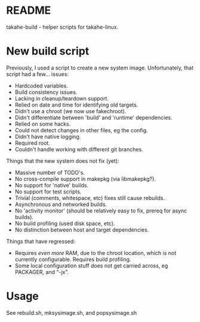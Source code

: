 # README #

takahe-build - helper scripts for takahe-linux.

# New build script #

Previously, I used a script to create a new system image.
Unfortunately, that script had a few... issues:

- Hardcoded variables.
- Build consistency issues.
- Lacking in cleanup/teardown support.
- Relied on date and time for identifying old targets.
- Didn't use a chroot (we now use fakechroot).
- Didn't differentiate between 'build' and 'runtime' dependencies.
- Relied on some hacks.
- Could not detect changes in other files, eg the config.
- Didn't have native logging.
- Required root.
- Couldn't handle working with different git branches.

Things that the new system does not fix (yet):

- Massive number of TODO's.
- No cross-compile support in makepkg (via libmakepkg?).
- No support for 'native' builds.
- No support for test scripts.
- Trivial (comments, whitespace, etc) fixes still cause rebuilds.
- Asynchronous and networked builds.
- No 'activity monitor' (should be relatively easy to fix, prereq for async
  builds).
- No build profiling (used disk space, etc).
- No distinction between host and target dependencies.

Things that have regressed:

- Requires *even more* RAM, due to the chroot location, which is not currently
  configurable. Requires build profiling.
- Some local configuration stuff does not get carried across, eg PACKAGER, and
  "-jx".

# Usage #

See rebuild.sh, mksysimage.sh, and popsysimage.sh

